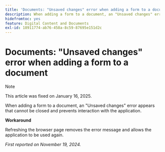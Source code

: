 ```yaml
---
title: 'Documents: "Unsaved changes" error when adding a form to a document'
description: When adding a form to a document, an "Unsaved changes" error appears that cannot be closed and prevents interaction with the application.
hidefromtoc: yes
feature: Digital Content and Documents
exl-id: 18911774-ab76-458a-8c59-87695e151d2c
---
```

# Documents: "Unsaved changes" error when adding a form to a document

>[!NOTE]
>
>This article was fixed on January 16, 2025.

When adding a form to a document, an "Unsaved changes" error appears that cannot be closed and prevents interaction with the application.

**Workaround**

Refreshing the browser page removes the error message and allows the application to be used again.

_First reported on November 19, 2024._
